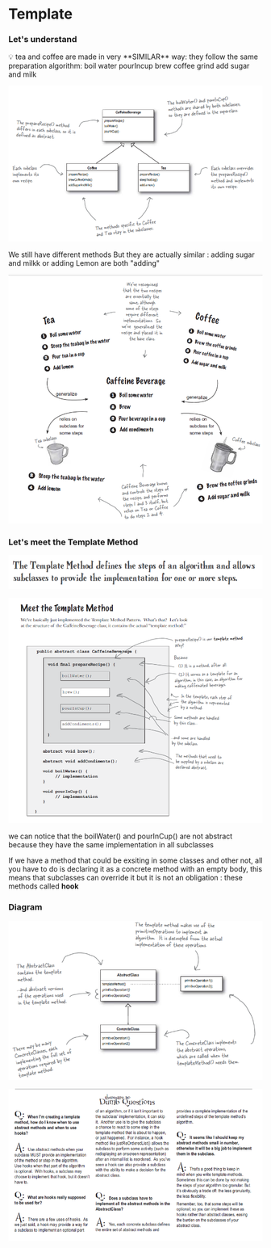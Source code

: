 # Template

### Let's understand

<aside>
💡  tea and coffee are made in very **SIMILAR** way: they follow the same preparation algorithm: boil water pourIncup brew coffee grind add sugar and milk

</aside>

![Template%2094028059c85b4f9381833677eb0e5bae/Untitled.png](Template%2094028059c85b4f9381833677eb0e5bae/Untitled.png)

We still have different methods But they are actually similar : adding sugar and milkk or adding Lemon are both "adding"

![Template%2094028059c85b4f9381833677eb0e5bae/Untitled%201.png](Template%2094028059c85b4f9381833677eb0e5bae/Untitled%201.png)

### Let's meet the Template Method

![Template%2094028059c85b4f9381833677eb0e5bae/Untitled%202.png](Template%2094028059c85b4f9381833677eb0e5bae/Untitled%202.png)

![Template%2094028059c85b4f9381833677eb0e5bae/Untitled%203.png](Template%2094028059c85b4f9381833677eb0e5bae/Untitled%203.png)

we can notice that the boilWater() and pourInCup() are not abstract because they have the same implementation in all subclasses 

If we have a method that could be exsiting in some classes and other not, all you have to do is declaring it as a concrete method with an empty body, this means that subclasses can override it but it is not an obligation : these methods called **hook**

### Diagram

![Template%2094028059c85b4f9381833677eb0e5bae/Untitled%204.png](Template%2094028059c85b4f9381833677eb0e5bae/Untitled%204.png)

![Template%2094028059c85b4f9381833677eb0e5bae/Untitled%205.png](Template%2094028059c85b4f9381833677eb0e5bae/Untitled%205.png)